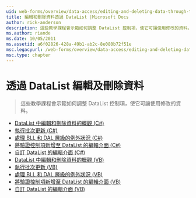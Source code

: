 ```yaml
---
uid: web-forms/overview/data-access/editing-and-deleting-data-through-the-datalist/index
title: 編輯和刪除資料透過 DataList |Microsoft Docs
author: rick-anderson
description: 這些教學課程會示範如何調整 DataList 控制項，使它可讓使用修改的資料。
ms.author: riande
ms.date: 10/05/2011
ms.assetid: a6f02826-428a-49b1-ab2c-8e080b72f51e
msc.legacyurl: /web-forms/overview/data-access/editing-and-deleting-data-through-the-datalist
msc.type: chapter
---
```

<a name="editing-and-deleting-data-through-the-datalist"></a>透過 DataList 編輯及刪除資料
====================
> 這些教學課程會示範如何調整 DataList 控制項，使它可讓使用修改的資料。


- [DataList 中編輯和刪除資料的概觀 (C#)](an-overview-of-editing-and-deleting-data-in-the-datalist-cs.md)
- [執行批次更新 (C#)](performing-batch-updates-cs.md)
- [處理 BLL 和 DAL 層級的例外狀況 (C#)](handling-bll-and-dal-level-exceptions-cs.md)
- [將驗證控制項新增至 DataList 的編輯介面 (C#)](adding-validation-controls-to-the-datalist-s-editing-interface-cs.md)
- [自訂 DataList 的編輯介面 (C#)](customizing-the-datalist-s-editing-interface-cs.md)
- [DataList 中編輯和刪除資料的概觀 (VB)](an-overview-of-editing-and-deleting-data-in-the-datalist-vb.md)
- [執行批次更新 (VB)](performing-batch-updates-vb.md)
- [處理 BLL 和 DAL 層級的例外狀況 (VB)](handling-bll-and-dal-level-exceptions-vb.md)
- [將驗證控制項新增至 DataList 的編輯介面 (VB)](adding-validation-controls-to-the-datalist-s-editing-interface-vb.md)
- [自訂 DataList 的編輯介面 (VB)](customizing-the-datalist-s-editing-interface-vb.md)
